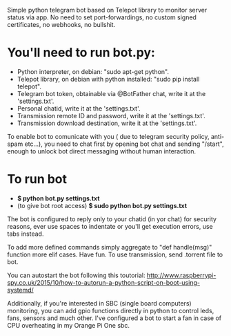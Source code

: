 Simple python telegram bot based on Telepot library to monitor server status via app. 
No need to set port-forwardings, no custom signed certificates, no webhooks, no bullshit.

# You'll need to run bot.py:

- Python interpreter, on debian: "sudo apt-get python".
- Telepot library, on debian with python installed: "sudo pip install telepot".
- Telegram bot token, obtainable via @BotFather chat, write it at the 'settings.txt'.
- Personal chatid, write it at the 'settings.txt'.
- Transmission remote ID and password, write it at the 'settings.txt'. 
- Transmission download destination, write it at the 'settings.txt'.

To enable bot to comunicate with you ( due to telegram security policy, anti-spam etc...), 
you need to chat first by opening bot chat and sending "/start", enough to unlock bot direct messaging without human interaction.

# To run bot

- **$ python bot.py settings.txt**
- (to give bot root access) **$ sudo python bot.py settings.txt**

The bot is configured to reply only to your chatid (in yor chat) for security reasons, 
ever use spaces to indentate or you'll get execution errors, use tabs instead.

To add more defined commands simply aggregate to "def handle(msg)" function more elif cases. Have fun.
To use transmission, send .torrent file to bot.

You can autostart the bot following this toutorial:
http://www.raspberrypi-spy.co.uk/2015/10/how-to-autorun-a-python-script-on-boot-using-systemd/

Additionally, if you're interested in SBC (single board computers) monitoring, you can add 
gpio functions directly in python to control leds, fans, sensors and much other.
I've configured a bot to start a fan in case of CPU overheating in my Orange Pi One sbc.
